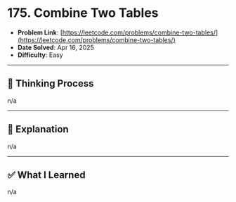 # 175. Combine Two Tables

- **Problem Link**: [https://leetcode.com/problems/combine-two-tables/](https://leetcode.com/problems/combine-two-tables/)
- **Date Solved**: Apr 16, 2025
- **Difficulty**: Easy

---

## 🧠 Thinking Process 
n/a

---

## 🧩 Explanation
n/a

---

## ✅ What I Learned
n/a
